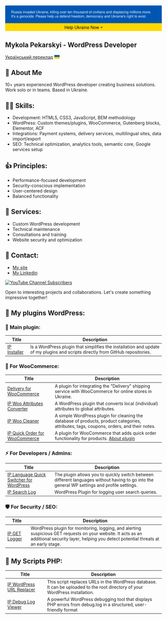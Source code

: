 [![Stand With Ukraine](https://raw.githubusercontent.com/vshymanskyy/StandWithUkraine/main/banner2-direct.svg)](https://stand-with-ukraine.pp.ua)

## Mykola Pekarskyi - WordPress Developer

[Український переклад](https://github.com/pekarskyi/pekarskyi/blob/master/README_UA.md) <img src="https://github.com/pekarskyi/assets/raw/master/flags/ua.svg" width="17">

## :wave: About Me
10+ years experienced WordPress developer creating business solutions. Work solo or in teams. Based in Ukraine.

## :man_technologist: Skills:

- Development: HTML5, CSS3, JavaScript, BEM methodology
- WordPress: Custom themes/plugins, WooCommerce, Gutenberg blocks, Elementor, ACF
- Integrations: Payment systems, delivery services, multilingual sites, data import/export
- SEO: Technical optimization, analytics tools, semantic core, Google services setup

## :thumbsup: Principles:

- Performance-focused development
- Security-conscious implementation
- User-centered design
- Balanced functionality

## :briefcase: Services:

- Custom WordPress development
- Technical maintenance
- Consultations and training
- Website security and optimization

##  :link: Contact:
- [My site](https://inwebpress.com/contacts/)
- [My Linkedin](https://www.linkedin.com/in/mykola-pekarskyi/)

[![YouTube Channel Subscribers](https://img.shields.io/youtube/channel/subscribers/UC9ZEeT6WrGupgza9KXpazyA)](https://www.youtube.com/@inwebpress/videos)

Open to interesting projects and collaborations. Let's create something impressive together!

## :file_folder: My plugins WordPress:

 ### :gem: Main plugin:

 | Title |  Description |
|----------------|----------------|
| [IP Installer](https://github.com/pekarskyi/ip-installer) | Is a WordPress plugin that simplifies the installation and update of my plugins and scripts directly from GitHub repositories. |

### :shopping_cart: For WooCommerce:

| Title |  Description |
|----------------|----------------|
|[Delivery for WooCommerce](https://github.com/pekarskyi/ip-delivery-shipping) | A plugin for integrating the "Delivery" shipping service with WooCommerce for online stores in Ukraine. |
|[IP Woo Attributes Converter](https://github.com/pekarskyi/ip-woo-attribute-converter) | A WordPress plugin that converts local (individual) attributes to global attributes. |
| [IP Woo Cleaner](https://github.com/pekarskyi/ip-woo-cleaner) | A simple WordPress plugin for cleaning the database of products, product categories, attributes, tags, coupons, orders, and their notes.|
| [IP Quick Order for WooCommerce](https://github.com/pekarskyi/ip-quick-order) | A plugin for WooCommerce that adds quick order functionality for products. [About plugin](https://inwebpress.com/ip-quick-order/) |

### :zap: For Developers / Admins:

| Title |  Description |
|----------------|----------------|
| [IP Language Quick Switcher for WordPress](https://github.com/pekarskyi/ip-language-quick-switcher-for-wp) | The plugin allows you to quickly switch between different languages without having to go into the general WP settings and profile settings. |
| [IP Search Log](https://github.com/pekarskyi/ip-search-log) | WordPress Plugin for logging user search queries. |

### :shield: For Security / SEO:

| Title |  Description |
|----------------|----------------|
| [IP GET Logger](https://github.com/pekarskyi/ip-get-logger) | WordPress plugin for monitoring, logging, and alerting suspicious GET requests on your website. It acts as an additional security layer, helping you detect potential threats at an early stage. |

## :file_folder: My Scripts PHP:

| Title | Description |
|----------------|---------|
|[IP WordPress URL Replacer](https://github.com/pekarskyi/ip-wordpress-url-replacer)|This script replaces URLs in the WordPress database. It can be uploaded to the root directory of your WordPress installation.|
|[IP Debug Log Viewer](https://github.com/pekarskyi/ip-debug-log-viewer) | A powerful WordPress debugging tool that displays PHP errors from debug.log in a structured, user-friendly format |